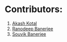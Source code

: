 # Contributors:

 1. [Akash Kotal](https://github.com/sky01green)
 2. [Ranodeep Banerjee](https://github.com/ranodeepbanerjee)
 3. [Souvik Banerjee](https://github.com/Souvik2376)
